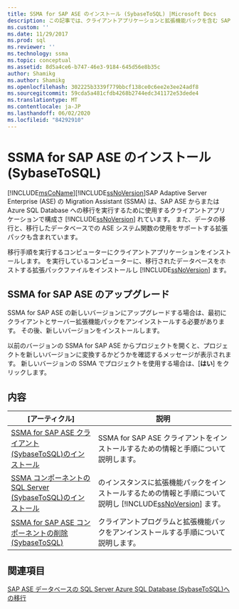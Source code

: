 ```yaml
---
title: SSMA for SAP ASE のインストール (SybaseToSQL) |Microsoft Docs
description: この記事では、クライアントアプリケーションと拡張機能パックを含む SAP ASE の SQL Server Migration Assistant をインストール、アップグレード、およびアンインストールする方法について説明します。
ms.custom: ''
ms.date: 11/29/2017
ms.prod: sql
ms.reviewer: ''
ms.technology: ssma
ms.topic: conceptual
ms.assetid: 8d5a4ce6-b747-46e3-9184-645d56e8b35c
author: Shamikg
ms.author: Shamikg
ms.openlocfilehash: 302225b3339f779bbcf138ce0c6ee2e3ee24adf8
ms.sourcegitcommit: 59cda5a481cfdb4268b2744edc341172e53dede4
ms.translationtype: MT
ms.contentlocale: ja-JP
ms.lasthandoff: 06/02/2020
ms.locfileid: "84292910"
---
```

# <a name="installing-ssma-for-sap-ase-sybasetosql"></a>SSMA for SAP ASE のインストール (SybaseToSQL)
[!INCLUDE[msCoName](../../includes/msconame_md.md)][!INCLUDE[ssNoVersion](../../includes/ssnoversion-md.md)]SAP Adaptive Server Enterprise (ASE) の Migration Assistant (SSMA) は、SAP ASE からまたは Azure SQL Database への移行を実行するために使用するクライアントアプリケーションで構成さ [!INCLUDE[ssNoVersion](../../includes/ssnoversion-md.md)] れています。 また、データの移行と、移行したデータベースでの ASE システム関数の使用をサポートする拡張パックも含まれています。  
  
移行手順を実行するコンピューターにクライアントアプリケーションをインストールします。 を実行しているコンピューターに、移行されたデータベースをホストする拡張パックファイルをインストールし [!INCLUDE[ssNoVersion](../../includes/ssnoversion-md.md)] ます。  
  
## <a name="upgrading-ssma-for-sap-ase"></a>SSMA for SAP ASE のアップグレード  
SSMA for SAP ASE の新しいバージョンにアップグレードする場合は、最初にクライアントとサーバー拡張機能パックをアンインストールする必要があります。 その後、新しいバージョンをインストールします。  
  
以前のバージョンの SSMA for SAP ASE からプロジェクトを開くと、プロジェクトを新しいバージョンに変換するかどうかを確認するメッセージが表示されます。 新しいバージョンの SSMA でプロジェクトを使用する場合は、[**はい**] をクリックします。  
  
## <a name="contents"></a>内容  
  
|[アーティクル]|説明|  
|---------|---------------|  
|[SSMA for SAP ASE クライアント &#40;SybaseToSQL&#41;のインストール](../../ssma/sybase/installing-ssma-for-sybase-client-sybasetosql.md)|SSMA for SAP ASE クライアントをインストールするための情報と手順について説明します。|  
|[SSMA コンポーネントの SQL Server &#40;SybaseToSQL&#41;のインストール](../../ssma/sybase/installing-ssma-components-on-sql-server-sybasetosql.md)|のインスタンスに拡張機能パックをインストールするための情報と手順について説明し [!INCLUDE[ssNoVersion](../../includes/ssnoversion-md.md)] ます。|  
|[SSMA for SAP ASE コンポーネントの削除 &#40;SybaseToSQL&#41;](../../ssma/sybase/removing-ssma-for-sybase-components-sybasetosql.md)|クライアントプログラムと拡張機能パックをアンインストールする手順について説明します。|  
  
## <a name="see-also"></a>関連項目  
[SAP ASE データベースの SQL Server Azure SQL Database &#40;SybaseToSQL&#41;への移行](../../ssma/sybase/migrating-sybase-ase-databases-to-sql-server-azure-sql-db-sybasetosql.md)  

